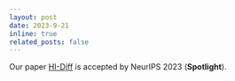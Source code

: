 ```yaml
---
layout: post
date: 2023-9-21
inline: true
related_posts: false
---
```


Our paper [HI-Diff](https://arxiv.org/abs/2305.12966) is accepted by NeurIPS 2023 (**Spotlight**).

